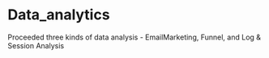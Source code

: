 # Data_analytics
Proceeded three kinds of data analysis - EmailMarketing, Funnel, and Log & Session Analysis
